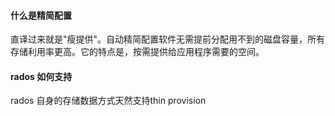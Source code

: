 #### 什么是精简配置
直译过来就是"瘦提供"。自动精简配置软件无需提前分配用不到的磁盘容量，所有存储利用率更高。它的特点是，按需提供给应用程序需要的空间。

#### rados 如何支持
rados 自身的存储数据方式天然支持thin provision
